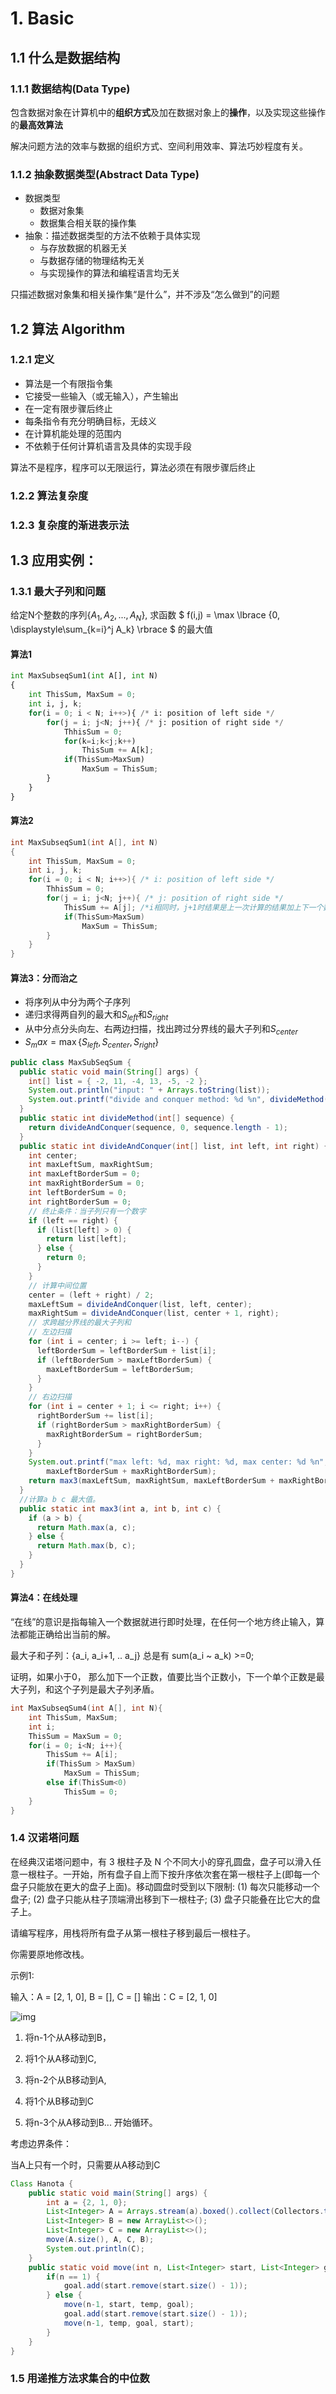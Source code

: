 # 1. Basic

## 1.1 什么是数据结构

### 1.1.1 数据结构(Data Type)
包含数据对象在计算机中的**组织方式**及加在数据对象上的**操作**，以及实现这些操作的**最高效算法**

解决问题方法的效率与数据的组织方式、空间利用效率、算法巧妙程度有关。

### 1.1.2 抽象数据类型(Abstract Data Type)

- 数据类型
  - 数据对象集
  - 数据集合相关联的操作集
- 抽象：描述数据类型的方法不依赖于具体实现
  - 与存放数据的机器无关
  - 与数据存储的物理结构无关
  - 与实现操作的算法和编程语言均无关
  

只描述数据对象集和相关操作集“是什么”，并不涉及“怎么做到”的问题

## 1.2 算法 Algorithm

### 1.2.1 定义
- 算法是一个有限指令集
- 它接受一些输入（或无输入），产生输出
- 在一定有限步骤后终止
- 每条指令有充分明确目标，无歧义
- 在计算机能处理的范围内
- 不依赖于任何计算机语言及具体的实现手段
  

算法不是程序，程序可以无限运行，算法必须在有限步骤后终止

### 1.2.2 算法复杂度

### 1.2.3 复杂度的渐进表示法

## 1.3 应用实例：

### 1.3.1 最大子列和问题

给定N个整数的序列$\lbrace A_1,A_2,...,A_N \rbrace$,
求函数
$
f(i,j) = \max \lbrace {0, \displaystyle\sum_{k=i}^j A_k} \rbrace
$
的最大值

#### 算法1

```python
int MaxSubseqSum1(int A[], int N)
{
    int ThisSum, MaxSum = 0;
    int i, j, k;
    for(i = 0; i < N; i++>){ /* i: position of left side */
        for(j = i; j<N; j++){ /* j: position of right side */
            ThhisSum = 0;
            for(k=i;k<j;k++)
                ThisSum += A[k];
            if(ThisSum>MaxSum)
                MaxSum = ThisSum;
        }
    }
}
```
#### 算法2
```c
int MaxSubseqSum1(int A[], int N)
{
    int ThisSum, MaxSum = 0;
    int i, j, k;
    for(i = 0; i < N; i++>){ /* i: position of left side */
        ThhisSum = 0;
        for(j = i; j<N; j++){ /* j: position of right side */
            ThisSum += A[j]; /*i相同时，j+1时结果是上一次计算的结果加上下一个数，避免重复计算*/
            if(ThisSum>MaxSum)
                MaxSum = ThisSum;
        }
    }
}
```
#### 算法3：分而治之
- 将序列从中分为两个子序列
- 递归求得两自列的最大和$S_{left}$和$S_{right}$
- 从中分点分头向左、右两边扫描，找出跨过分界线的最大子列和$S_{center}$
- $S_max = \max \lbrace S_{left}, S_{center}, S_{right} \rbrace$
```java
public class MaxSubSeqSum {
  public static void main(String[] args) {
    int[] list = { -2, 11, -4, 13, -5, -2 };
    System.out.println("input: " + Arrays.toString(list));
    System.out.printf("divide and conquer method: %d %n", divideMethod(list));
  }
  public static int divideMethod(int[] sequence) {
    return divideAndConquer(sequence, 0, sequence.length - 1);
  }
  public static int divideAndConquer(int[] list, int left, int right) {
    int center;
    int maxLeftSum, maxRightSum;
    int maxLeftBorderSum = 0;
    int maxRightBorderSum = 0;
    int leftBorderSum = 0;
    int rightBorderSum = 0;
    // 终止条件：当子列只有一个数字
    if (left == right) {
      if (list[left] > 0) {
        return list[left];
      } else {
        return 0;
      }
    }
    // 计算中间位置
    center = (left + right) / 2;
    maxLeftSum = divideAndConquer(list, left, center);
    maxRightSum = divideAndConquer(list, center + 1, right);
    // 求跨越分界线的最大子列和
    // 左边扫描
    for (int i = center; i >= left; i--) {
      leftBorderSum = leftBorderSum + list[i];
      if (leftBorderSum > maxLeftBorderSum) {
        maxLeftBorderSum = leftBorderSum;
      }
    }
    // 右边扫描
    for (int i = center + 1; i <= right; i++) {
      rightBorderSum += list[i];
      if (rightBorderSum > maxRightBorderSum) {
        maxRightBorderSum = rightBorderSum;
      }
    }
    System.out.printf("max left: %d, max right: %d, max center: %d %n", maxLeftSum, maxRightSum,
        maxLeftBorderSum + maxRightBorderSum);
    return max3(maxLeftSum, maxRightSum, maxLeftBorderSum + maxRightBorderSum);
  }
  //计算a b c 最大值。
  public static int max3(int a, int b, int c) {
    if (a > b) {
      return Math.max(a, c);
    } else {
      return Math.max(b, c);
    }
  }
}
```
#### 算法4：在线处理

“在线”的意识是指每输入一个数据就进行即时处理，在任何一个地方终止输入，算法都能正确给出当前的解。

最大子和子列：{a_i, a_i+1, .. a_j} 总是有 sum(a_i ~ a_k) >=0; 

证明，如果小于0， 那么加下一个正数，值要比当个正数小，下一个单个正数是最大子列，和这个子列是最大子列矛盾。



```c
int MaxSubseqSum4(int A[], int N){
    int ThisSum, MaxSum;
    int i;
    ThisSum = MaxSum = 0;
    for(i = 0; i<N; i++){
        ThisSum += A[i];
        if(ThisSum > MaxSum)
            MaxSum = ThisSum;
        else if(ThisSum<0)
            ThisSum = 0;
    }
}
```

### 1.4 汉诺塔问题

在经典汉诺塔问题中，有 3 根柱子及 N 个不同大小的穿孔圆盘，盘子可以滑入任意一根柱子。一开始，所有盘子自上而下按升序依次套在第一根柱子上(即每一个盘子只能放在更大的盘子上面)。移动圆盘时受到以下限制:
(1) 每次只能移动一个盘子;
(2) 盘子只能从柱子顶端滑出移到下一根柱子;
(3) 盘子只能叠在比它大的盘子上。

请编写程序，用栈将所有盘子从第一根柱子移到最后一根柱子。

你需要原地修改栈。

示例1:

 输入：A = [2, 1, 0], B = [], C = []
 输出：C = [2, 1, 0]

![img](img/u=3094469508,2963926009&fm=26&gp=0.jpg)

1. 将n-1个从A移动到B，

2. 将1个从A移动到C,

3. 将n-2个从B移动到A,

4. 将1个从B移动到C

5. 将n-3个从A移动到B... 开始循环。

考虑边界条件：

   当A上只有一个时，只需要从A移动到C

```java
Class Hanota {
    public static void main(String[] args) {
        int a = {2, 1, 0};
        List<Integer> A = Arrays.stream(a).boxed().collect(Collectors.tolist());
        List<Integer> B = new ArrayList<>();
        List<Integer> C = new ArrayList<>();
        move(A.size(), A, C, B);
        System.out.println(C);
    }
    public static void move(int n, List<Integer> start, List<Integer> goal, List<Integer> temp) {
        if(n == 1) {
            goal.add(start.remove(start.size() - 1));
        } else {
            move(n-1, start, temp, goal);
            goal.add(start.remove(start.size() - 1));
            move(n-1, temp, goal, start);
        }
    }
}
```

### 1.5 用递推方法求集合的中位数

